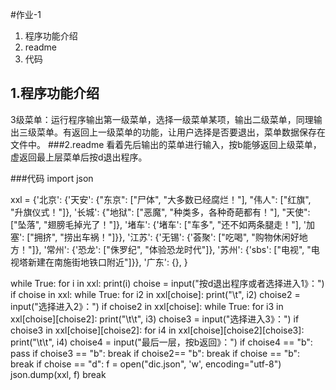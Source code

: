 ﻿#作业-1

 1. 程序功能介绍
 2. readme
 4. 代码

## 1.程序功能介绍
3级菜单：运行程序输出第一级菜单，选择一级菜单某项，输出二级菜单，同理输出三级菜单。有返回上一级菜单的功能，让用户选择是否要退出，菜单数据保存在文件中。
###2.readme
看着先后输出的菜单进行输入，按b能够返回上级菜单，虚返回最上层菜单后按d退出程序。

###代码
import json

xxl = {'北京': {'天安': {"东京": ["尸体", "大多数已经腐烂！"], "伟人": ["红旗", "升旗仪式！"]},
    '长城': {"地狱": ["恶魔", "种类多，各种奇葩都有！"], "天使": ["坠落", "翅膀毛掉光了！"]},
    '堵车': {'堵车': ["车多", "还不如两条腿走！"], '加塞': ["拥挤", "捞出车祸！"]}},
    '江苏': {'无锡': {'荟聚': ["吃喝", "购物休闲好地方！"]}, '常州': {'恐龙': ["侏罗纪", "体验恐龙时代"]},
    '苏州': {'sbs': ["电视", "电视塔新建在南施街地铁口附近"]}},
    '广东': {}, }

while True:
    for i in xxl:
        print(i)
    choise = input("按d退出程序或者选择进入1》：")
    if choise in xxl:
        while True:
            for i2 in xxl[choise]:
                print("\t", i2)
            choise2 = input("选择进入2》：")
            if choise2 in xxl[choise]:
                while True:
                    for i3 in xxl[choise][choise2]:
                        print("\t\t", i3)
                    choise3 = input("选择进入3》：")
                    if choise3 in xxl[choise][choise2]:
                        for i4 in xxl[choise][choise2][choise3]:
                            print("\t\t", i4)
                        choise4 = input("最后一层，按b返回》：")
                        if choise4 == "b":
                            pass
                    if choise3 == "b":
                        break
            if choise2== "b":
                break
        if choise == "b":
            break
    if choise == "d":
        f = open("dic.json", 'w', encoding="utf-8")
        json.dump(xxl, f)
        break

